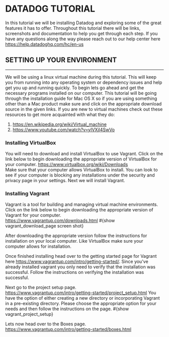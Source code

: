 # **DATADOG TUTORIAL**
In this tutorial we will be installing Datadog and exploring some of the great features it has to offer.  Throughout this tutorial there will be links, screenshots and documentation to help you get through each step.  If you have any questions along the way please reach out to our help center here <https://help.datadoghq.com/hc/en-us>

## SETTING UP YOUR ENVIRONMENT
------------------------------

We will be using a linux virtual machine during this tutorial.  This will keep you from running into any operating system or dependency issues and help get you up and running quickly.  To begin lets go ahead and get the necessary programs installed on our computer.  This tutorial will be going through the installation guide for Mac OS X so if you are using something other than a Mac product make sure and click on the appropriate download source in the given links.  If you are new to virtual machines check out these resources to get more acquainted with what they do:
1. <https://en.wikipedia.org/wiki/Virtual_machine>
2. <https://www.youtube.com/watch?v=yIVXjl4SwVo>

### Installing VirtualBox
You will need to download and install VirtualBox to use Vagrant.  Click on the link below to begin downloading the appropriate version of VirtualBox for your computer.
<https://www.virtualbox.org/wiki/Downloads>  
Make sure that your computer allows VirtualBox to install.  You can look to see if your computer is blocking any installations under the security and privacy page in your settings.  Next we will install Vagrant.

### Installing Vagrant
Vagrant is a tool for building and managing virtual machine environments.  Click on the link below to begin downloading the appropriate version of Vagrant for your computer.  
<https://www.vagrantup.com/downloads.html>
#{show vagrant_download_page screen shot}

After downloading the appropriate version follow the instructions for installation on your local computer.  Like VirtualBox make sure your computer allows for installation.

Once finished installing head over to the getting started page for Vagrant here <https://www.vagrantup.com/intro/getting-started/>.  Since you've already installed vagrant you only need to verify that the installation was successful.  Follow the instructions on verifying the installation was successful.

Next go to the project setup page.  <https://www.vagrantup.com/intro/getting-started/project_setup.html> You have the option of either creating a new directory or incorporating Vagrant in a pre-existing directory.  Please choose the appropriate option for your needs and then follow the instructions on the page.
#{show vagrant_project_setup}

Lets now head over to the Boxes page.
<https://www.vagrantup.com/intro/getting-started/boxes.html>
